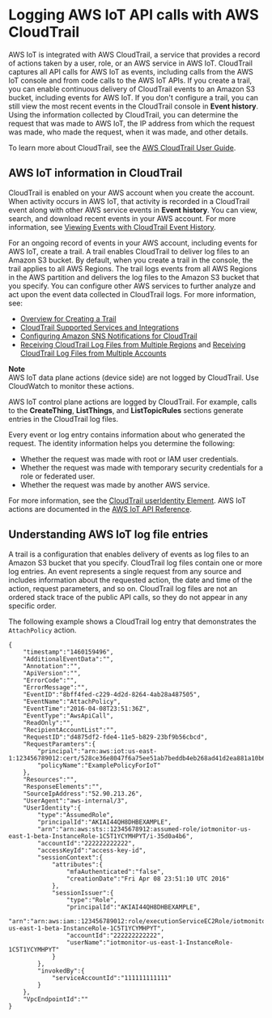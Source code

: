# Logging AWS IoT API calls with AWS CloudTrail<a name="iot-using-cloudtrail"></a>

AWS IoT is integrated with AWS CloudTrail, a service that provides a record of actions taken by a user, role, or an AWS service in AWS IoT\. CloudTrail captures all API calls for AWS IoT as events, including calls from the AWS IoT console and from code calls to the AWS IoT APIs\. If you create a trail, you can enable continuous delivery of CloudTrail events to an Amazon S3 bucket, including events for AWS IoT\. If you don't configure a trail, you can still view the most recent events in the CloudTrail console in **Event history**\. Using the information collected by CloudTrail, you can determine the request that was made to AWS IoT, the IP address from which the request was made, who made the request, when it was made, and other details\.

To learn more about CloudTrail, see the [AWS CloudTrail User Guide](https://docs.aws.amazon.com/awscloudtrail/latest/userguide/)\.

## AWS IoT information in CloudTrail<a name="aws-iot-info-in-cloudtrail"></a>

CloudTrail is enabled on your AWS account when you create the account\. When activity occurs in AWS IoT, that activity is recorded in a CloudTrail event along with other AWS service events in **Event history**\. You can view, search, and download recent events in your AWS account\. For more information, see [Viewing Events with CloudTrail Event History](https://docs.aws.amazon.com/awscloudtrail/latest/userguide/view-cloudtrail-events.html)\. 

For an ongoing record of events in your AWS account, including events for AWS IoT, create a trail\. A trail enables CloudTrail to deliver log files to an Amazon S3 bucket\. By default, when you create a trail in the console, the trail applies to all AWS Regions\. The trail logs events from all AWS Regions in the AWS partition and delivers the log files to the Amazon S3 bucket that you specify\. You can configure other AWS services to further analyze and act upon the event data collected in CloudTrail logs\. For more information, see: 
+  [Overview for Creating a Trail](https://docs.aws.amazon.com/awscloudtrail/latest/userguide/cloudtrail-create-and-update-a-trail.html) 
+  [CloudTrail Supported Services and Integrations](https://docs.aws.amazon.com/awscloudtrail/latest/userguide/cloudtrail-aws-service-specific-topics.html#cloudtrail-aws-service-specific-topics-integrations) 
+  [Configuring Amazon SNS Notifications for CloudTrail](https://docs.aws.amazon.com/awscloudtrail/latest/userguide/getting_notifications_top_level.html) 
+  [Receiving CloudTrail Log Files from Multiple Regions](https://docs.aws.amazon.com/awscloudtrail/latest/userguide/receive-cloudtrail-log-files-from-multiple-regions.html) and [Receiving CloudTrail Log Files from Multiple Accounts](https://docs.aws.amazon.com/awscloudtrail/latest/userguide/cloudtrail-receive-logs-from-multiple-accounts.html) 

**Note**  
AWS IoT data plane actions \(device side\) are not logged by CloudTrail\. Use CloudWatch to monitor these actions\.

AWS IoT control plane actions are logged by CloudTrail\. For example, calls to the **CreateThing**, **ListThings**, and **ListTopicRules** sections generate entries in the CloudTrail log files\.

Every event or log entry contains information about who generated the request\. The identity information helps you determine the following: 
+ Whether the request was made with root or IAM user credentials\.
+ Whether the request was made with temporary security credentials for a role or federated user\.
+ Whether the request was made by another AWS service\.

For more information, see the [CloudTrail userIdentity Element](https://docs.aws.amazon.com/awscloudtrail/latest/userguide/cloudtrail-event-reference-user-identity.html)\. AWS IoT actions are documented in the [AWS IoT API Reference](https://docs.aws.amazon.com/iot/latest/apireference/)\. 

## Understanding AWS IoT log file entries<a name="understanding-aws-iot-entries"></a>

A trail is a configuration that enables delivery of events as log files to an Amazon S3 bucket that you specify\. CloudTrail log files contain one or more log entries\. An event represents a single request from any source and includes information about the requested action, the date and time of the action, request parameters, and so on\. CloudTrail log files are not an ordered stack trace of the public API calls, so they do not appear in any specific order\. 

The following example shows a CloudTrail log entry that demonstrates the `AttachPolicy` action\.

```
{
    "timestamp":"1460159496",
    "AdditionalEventData":"",
    "Annotation":"",
    "ApiVersion":"",
    "ErrorCode":"",
    "ErrorMessage":"",
    "EventID":"8bff4fed-c229-4d2d-8264-4ab28a487505",
    "EventName":"AttachPolicy",
    "EventTime":"2016-04-08T23:51:36Z",
    "EventType":"AwsApiCall",
    "ReadOnly":"",
    "RecipientAccountList":"",
    "RequestID":"d4875df2-fde4-11e5-b829-23bf9b56cbcd",
    "RequestParamters":{
        "principal":"arn:aws:iot:us-east-1:123456789012:cert/528ce36e8047f6a75ee51ab7beddb4eb268ad41d2ea881a10b67e8e76924d894",
        "policyName":"ExamplePolicyForIoT"
    },
    "Resources":"",
    "ResponseElements":"",
    "SourceIpAddress":"52.90.213.26",
    "UserAgent":"aws-internal/3",
    "UserIdentity":{
        "type":"AssumedRole",
        "principalId":"AKIAI44QH8DHBEXAMPLE",
        "arn":"arn:aws:sts::12345678912:assumed-role/iotmonitor-us-east-1-beta-InstanceRole-1C5T1YCYMHPYT/i-35d0a4b6",
        "accountId":"222222222222",
        "accessKeyId":"access-key-id",
        "sessionContext":{
            "attributes":{
                "mfaAuthenticated":"false",
                "creationDate":"Fri Apr 08 23:51:10 UTC 2016"
            },
            "sessionIssuer":{
                "type":"Role",
                "principalId":"AKIAI44QH8DHBEXAMPLE",
                "arn":"arn:aws:iam::123456789012:role/executionServiceEC2Role/iotmonitor-us-east-1-beta-InstanceRole-1C5T1YCYMHPYT",
                "accountId":"222222222222",
                "userName":"iotmonitor-us-east-1-InstanceRole-1C5T1YCYMHPYT"
            }
        },
        "invokedBy":{
            "serviceAccountId":"111111111111"
        }
    },
    "VpcEndpointId":""
}
```